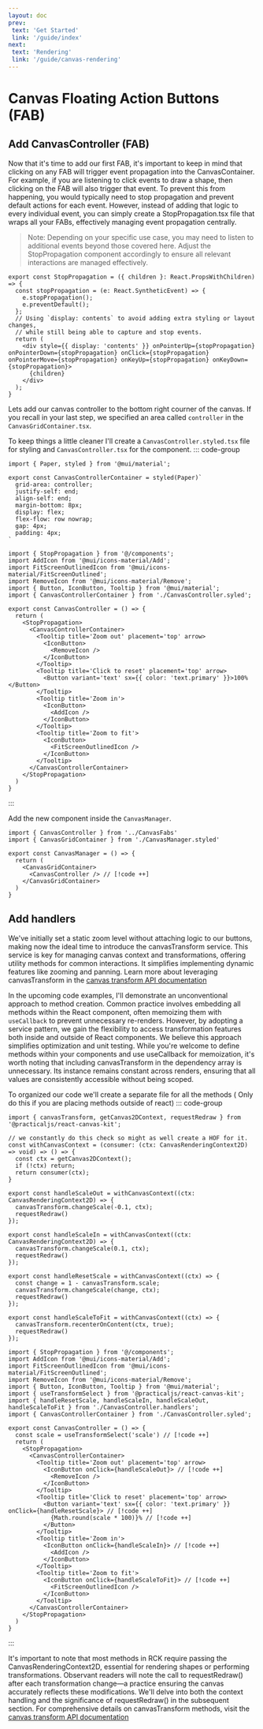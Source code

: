 ```yaml
---
layout: doc
prev:
 text: 'Get Started'
 link: '/guide/index'
next:
 text: 'Rendering'
 link: '/guide/canvas-rendering'
---
```

# Canvas Floating Action Buttons (FAB)

## Add CanvasController (FAB)
Now that it's time to add our first FAB, it's important to keep in mind that clicking on any FAB will trigger event propagation into the CanvasContainer. For example, if you are listening to click events to draw a shape, then clicking on the FAB will also trigger that event. To prevent this from happening, you would typically need to stop propagation and prevent default actions for each event. However, instead of adding that logic to every individual event, you can simply create a StopPropagation.tsx file that wraps all your FABs, effectively managing event propagation centrally.

> Note: Depending on your specific use case, you may need to listen to additional events beyond those covered here. Adjust the StopPropagation component accordingly to ensure all relevant interactions are managed effectively.
```tsx [StopPropagation.tsx]
export const StopPropagation = ({ children }: React.PropsWithChildren) => {
  const stopPropagation = (e: React.SyntheticEvent) => {
    e.stopPropagation();
    e.preventDefault();
  };
  // Using `display: contents` to avoid adding extra styling or layout changes, 
  // while still being able to capture and stop events.
  return (
    <div style={{ display: 'contents' }} onPointerUp={stopPropagation} onPointerDown={stopPropagation} onClick={stopPropagation} onPointerMove={stopPropagation} onKeyUp={stopPropagation} onKeyDown={stopPropagation}>
      {children}
    </div>
  );
}
```

Lets add our canvas controller to the bottom right courner of the canvas.  If you recall in your last step, we specified an area called `controller` in the `CanvasGridContainer.tsx`.

To keep things a little cleaner I'll create a `CanvasController.styled.tsx` file for styling and `CanvasController.tsx` for the component.
::: code-group
```tsx [CanvasController.styled.tsx]
import { Paper, styled } from '@mui/material';

export const CanvasControllerContainer = styled(Paper)`
  grid-area: controller;
  justify-self: end;
  align-self: end;
  margin-bottom: 8px;
  display: flex;
  flex-flow: row nowrap;
  gap: 4px;
  padding: 4px;
`
```
```tsx [CanvasController.tsx]
import { StopPropagation } from '@/components';
import AddIcon from '@mui/icons-material/Add';
import FitScreenOutlinedIcon from '@mui/icons-material/FitScreenOutlined';
import RemoveIcon from '@mui/icons-material/Remove';
import { Button, IconButton, Tooltip } from '@mui/material';
import { CanvasControllerContainer } from './CanvasController.syled';

export const CanvasController = () => {
  return (
    <StopPropagation>
      <CanvasControllerContainer>
        <Tooltip title='Zoom out' placement='top' arrow>
          <IconButton>
            <RemoveIcon />
          </IconButton>
        </Tooltip>
        <Tooltip title='Click to reset' placement='top' arrow>
          <Button variant='text' sx={{ color: 'text.primary' }}>100%</Button>
        </Tooltip>
        <Tooltip title='Zoom in'>
          <IconButton>
            <AddIcon />
          </IconButton>
        </Tooltip>
        <Tooltip title='Zoom to fit'>
          <IconButton>
            <FitScreenOutlinedIcon />
          </IconButton>
        </Tooltip>
      </CanvasControllerContainer>
    </StopPropagation>
  )
}
```
:::

Add the new component inside the `CanvasManager`.
```tsx [CanvasManager.tsx]
import { CanvasController } from '../CanvasFabs'
import { CanvasGridContainer } from './CanvasManager.styled'

export const CanvasManager = () => {
  return (
    <CanvasGridContainer>
      <CanvasController /> // [!code ++]
    </CanvasGridContainer>
  )
}
```

## Add handlers
We've initially set a static zoom level without attaching logic to our buttons, making now the ideal time to introduce the canvasTransform service. This service is key for managing canvas context and transformations, offering utility methods for common interactions. It simplifies implementing dynamic features like zooming and panning. Learn more about leveraging canvasTransform in the [canvas transform API documentation](/component-api/canvas-transform-api)

In the upcoming code examples, I'll demonstrate an unconventional approach to method creation. Common practice involves embedding all methods within the React component, often memoizing them with `useCallback` to prevent unnecessary re-renders. However, by adopting a service pattern, we gain the flexibility to access transformation features both inside and outside of React components. We believe this approach simplifies optimization and unit testing. While you're welcome to define methods within your components and use useCallback for memoization, it's worth noting that including canvasTransform in the dependency array is unnecessary. Its instance remains constant across renders, ensuring that all values are consistently accessible without being scoped.

To organized our code we'll create a separate file for all the methods ( Only do this if you are placing methods outside of react)
::: code-group
```tsx [CanvasController.handlers.ts]
import { canvasTransform, getCanvas2DContext, requestRedraw } from '@practicaljs/react-canvas-kit';

// we constantly do this check so might as well create a HOF for it.
const withCanvasContext = (consumer: (ctx: CanvasRenderingContext2D) => void) => () => {
  const ctx = getCanvas2DContext();
  if (!ctx) return;
  return consumer(ctx);
}

export const handleScaleOut = withCanvasContext((ctx: CanvasRenderingContext2D) => {
  canvasTransform.changeScale(-0.1, ctx);
  requestRedraw()
});

export const handleScaleIn = withCanvasContext((ctx: CanvasRenderingContext2D) => {
  canvasTransform.changeScale(0.1, ctx);
  requestRedraw()
});

export const handleResetScale = withCanvasContext((ctx) => {
  const change = 1 - canvasTransform.scale;
  canvasTransform.changeScale(change, ctx);
  requestRedraw()
});

export const handleScaleToFit = withCanvasContext((ctx) => {
  canvasTransform.recenterOnContent(ctx, true);
  requestRedraw()
});

```
```tsx [CanvasController.tsx]
import { StopPropagation } from '@/components';
import AddIcon from '@mui/icons-material/Add';
import FitScreenOutlinedIcon from '@mui/icons-material/FitScreenOutlined';
import RemoveIcon from '@mui/icons-material/Remove';
import { Button, IconButton, Tooltip } from '@mui/material';
import { useTransformSelect } from '@practicaljs/react-canvas-kit';
import { handleResetScale, handleScaleIn, handleScaleOut, handleScaleToFit } from './CanvasController.handlers';
import { CanvasControllerContainer } from './CanvasController.syled';

export const CanvasController = () => {
  const scale = useTransformSelect('scale') // [!code ++]
  return (
    <StopPropagation>
      <CanvasControllerContainer>
        <Tooltip title='Zoom out' placement='top' arrow>
          <IconButton onClick={handleScaleOut}> // [!code ++]
            <RemoveIcon />
          </IconButton>
        </Tooltip>
        <Tooltip title='Click to reset' placement='top' arrow>
          <Button variant='text' sx={{ color: 'text.primary' }} onClick={handleResetScale}> // [!code ++]
            {Math.round(scale * 100)}% // [!code ++]
          </Button>
        </Tooltip>
        <Tooltip title='Zoom in'>
          <IconButton onClick={handleScaleIn}> // [!code ++]
            <AddIcon />
          </IconButton>
        </Tooltip>
        <Tooltip title='Zoom to fit'>
          <IconButton onClick={handleScaleToFit}> // [!code ++]
            <FitScreenOutlinedIcon />
          </IconButton>
        </Tooltip>
      </CanvasControllerContainer>
    </StopPropagation>
  )
}
```
:::

It's important to note that most methods in RCK require passing the CanvasRenderingContext2D, essential for rendering shapes or performing transformations. Observant readers will note the call to requestRedraw() after each transformation change—a practice ensuring the canvas accurately reflects these modifications. We'll delve into both the context handling and the significance of requestRedraw() in the subsequent section. For comprehensive details on canvasTransform methods, visit the [canvas transform API documentation](/component-api/canvas-transform-api)